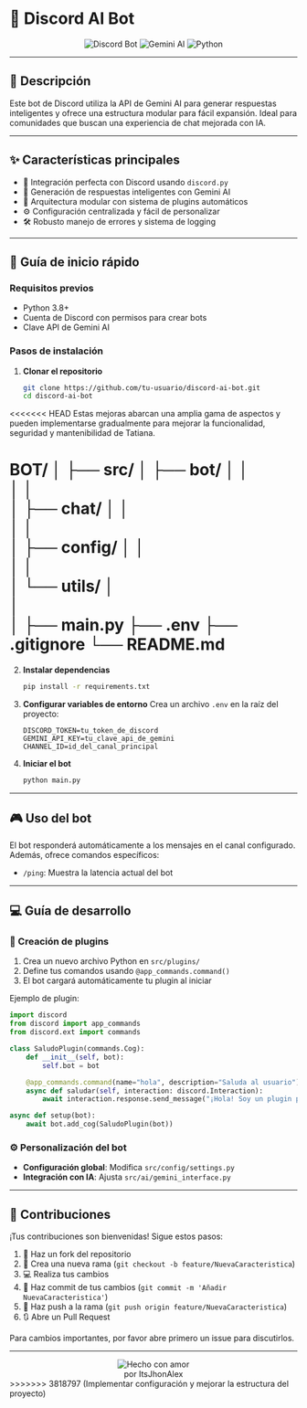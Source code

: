 # 🤖 Discord AI Bot

<div align="center">

![Discord Bot](https://img.shields.io/badge/Discord-Bot-7289DA?style=for-the-badge&logo=discord&logoColor=white)
![Gemini AI](https://img.shields.io/badge/Gemini-AI-4285F4?style=for-the-badge&logo=google&logoColor=white)
![Python](https://img.shields.io/badge/Python-3776AB?style=for-the-badge&logo=python&logoColor=white)

</div>

---

## 📌 Descripción

Este bot de Discord utiliza la API de Gemini AI para generar respuestas inteligentes y ofrece una estructura modular para fácil expansión. Ideal para comunidades que buscan una experiencia de chat mejorada con IA.

---

## ✨ Características principales

- 🔗 Integración perfecta con Discord usando `discord.py`
- 🧠 Generación de respuestas inteligentes con Gemini AI
- 🧩 Arquitectura modular con sistema de plugins automáticos
- ⚙️ Configuración centralizada y fácil de personalizar
- 🛠️ Robusto manejo de errores y sistema de logging

---

## 🚀 Guía de inicio rápido

### Requisitos previos

- Python 3.8+
- Cuenta de Discord con permisos para crear bots
- Clave API de Gemini AI

### Pasos de instalación

1. **Clonar el repositorio**
   ```bash
   git clone https://github.com/tu-usuario/discord-ai-bot.git
   cd discord-ai-bot
   ```

<<<<<<< HEAD
Estas mejoras abarcan una amplia gama de aspectos y pueden implementarse gradualmente para mejorar la funcionalidad, seguridad y mantenibilidad de Tatiana.

BOT/
│
├── src/
│   ├── bot/
│   │   
│   │   
│   ├── chat/
│   │   
│   │   
│   ├── config/
│   │   
│   │   
│   └── utils/
│       
│       
│
├── main.py
├── .env
├── .gitignore
└── README.md
=======
2. **Instalar dependencias**
   ```bash
   pip install -r requirements.txt
   ```

3. **Configurar variables de entorno**
   Crea un archivo `.env` en la raíz del proyecto:
   ```
   DISCORD_TOKEN=tu_token_de_discord
   GEMINI_API_KEY=tu_clave_api_de_gemini
   CHANNEL_ID=id_del_canal_principal
   ```

4. **Iniciar el bot**
   ```bash
   python main.py
   ```

---

## 🎮 Uso del bot

El bot responderá automáticamente a los mensajes en el canal configurado. Además, ofrece comandos específicos:

- `/ping`: Muestra la latencia actual del bot

---

## 💻 Guía de desarrollo

### 🔌 Creación de plugins

1. Crea un nuevo archivo Python en `src/plugins/`
2. Define tus comandos usando `@app_commands.command()`
3. El bot cargará automáticamente tu plugin al iniciar

Ejemplo de plugin:

```python
import discord
from discord import app_commands
from discord.ext import commands

class SaludoPlugin(commands.Cog):
    def __init__(self, bot):
        self.bot = bot

    @app_commands.command(name="hola", description="Saluda al usuario")
    async def saludar(self, interaction: discord.Interaction):
        await interaction.response.send_message("¡Hola! Soy un plugin personalizado.")

async def setup(bot):
    await bot.add_cog(SaludoPlugin(bot))
```

### ⚙️ Personalización del bot

- **Configuración global**: Modifica `src/config/settings.py`
- **Integración con IA**: Ajusta `src/ai/gemini_interface.py`

---

## 🤝 Contribuciones

¡Tus contribuciones son bienvenidas! Sigue estos pasos:

1. 🍴 Haz un fork del repositorio
2. 🌿 Crea una nueva rama (`git checkout -b feature/NuevaCaracteristica`)
3. 💻 Realiza tus cambios
4. 📝 Haz commit de tus cambios (`git commit -m 'Añadir NuevaCaracteristica'`)
5. 🚀 Haz push a la rama (`git push origin feature/NuevaCaracteristica`)
6. 🔃 Abre un Pull Request

Para cambios importantes, por favor abre primero un issue para discutirlos.

---

<div align="center">
  <img src="https://img.shields.io/badge/Hecho%20con-❤️-ff69b4.svg" alt="Hecho con amor">
  <br>
  por ItsJhonAlex
</div>
>>>>>>> 3818797 (Implementar configuración y mejorar la estructura del proyecto)
